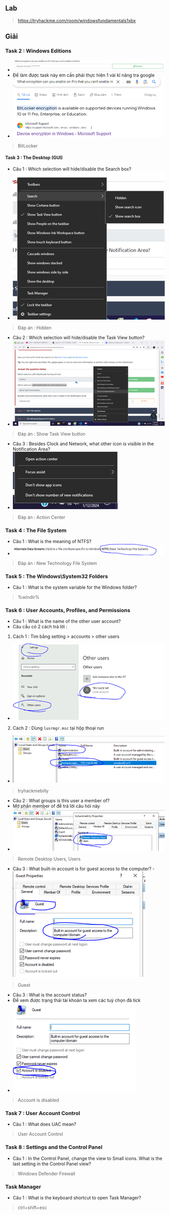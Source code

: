 ## Lab
> https://tryhackme.com/room/windowsfundamentals1xbx
## Giải 
### Task 2 : Windows Editions
- ![image](image/1.PNG)
- Để làm được task này em cần phải thực hiện 1 vài kĩ năng tra google 
- ![image](image/2.PNG)
> BitLocker 
#### Task 3 : The Desktop (GUI)
- Câu 1 : Which selection will hide/disable the Search box?
- ![image](image/4.png)
> Đáp án : Hidden
- Câu 2 : Which selection will hide/disable the Task View button?
- ![image](image/6.png)
> Đáp án : Show Task View button
- Câu 3 : Besides Clock and Network, what other icon is visible in the Notification Area?
- ![image](image/7.png)
> Đáp án : Action Center
### Task 4 :  The File System
- Câu 1 : What is the meaning of NTFS?
- ![image](image/8.PNG)
> Đáp án : New Technology File System
### Task 5 :  The Windows\System32 Folders
- Câu 1 : What is the system variable for the Windows folder?
> %windir%
### Task 6 : User Accounts, Profiles, and Permissions
- Câu 1 : What is the name of the other user account?
- Câu cầu có 2 cách trả lời : 
1. Cách 1 : Tìm bằng setting > accounts > other users
- ![image](image/9.PNG)
2. Cách 2 : Dùng `lusrmgr.msc` tại hộp thoại run 
- ![image](image/10.PNG)
> tryhackmebilly
- Câu 2 : What groups is this user a member of?
- Mở phần member of để trả lời câu hỏi này 
- ![image](image/11.PNG)
> Remote Desktop Users, Users
- Câu 3 : What built-in account is for guest access to the computer?
-![image](image/12.PNG)
> Guest
- Câu 3 : What is the account status?
- Để xem được trạng thái tài khoản ta xem các tuỳ chọn đã tick 
- ![image](image/13.PNG)
> Account is disabled
### Task 7 : User Account Control
- Câu 1 : What does UAC mean?
> User Account Control
### Task 8 :  Settings and the Control Panel
- Câu 1 : In the Control Panel, change the view to Small icons. What is the last setting in the Control Panel view?
> Windows Defender Firewall
### Task Manager
- Câu 1 : What is the keyboard shortcut to open Task Manager?
> ctrl+shift+esc